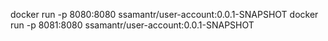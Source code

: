 docker run -p 8080:8080 ssamantr/user-account:0.0.1-SNAPSHOT
docker run -p 8081:8080 ssamantr/user-account:0.0.1-SNAPSHOT